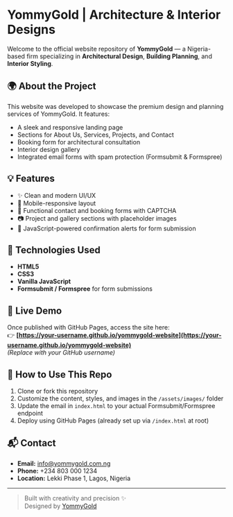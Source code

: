 # YommyGold | Architecture & Interior Designs

Welcome to the official website repository of **YommyGold** — a Nigeria-based firm specializing in **Architectural Design**, **Building Planning**, and **Interior Styling**.

## 🌍 About the Project

This website was developed to showcase the premium design and planning services of YommyGold. It features:

- A sleek and responsive landing page
- Sections for About Us, Services, Projects, and Contact
- Booking form for architectural consultation
- Interior design gallery
- Integrated email forms with spam protection (Formsubmit & Formspree)

## 💡 Features

- ✨ Clean and modern UI/UX
- 📱 Mobile-responsive layout
- 📩 Functional contact and booking forms with CAPTCHA
- 📷 Project and gallery sections with placeholder images
- 💬 JavaScript-powered confirmation alerts for form submission

## 🔧 Technologies Used

- **HTML5**
- **CSS3**
- **Vanilla JavaScript**
- **Formsubmit / Formspree** for form submissions

## 🚀 Live Demo

Once published with GitHub Pages, access the site here:  
👉 **[https://your-username.github.io/yommygold-website](https://your-username.github.io/yommygold-website)**  
*(Replace with your GitHub username)*

## 🧩 How to Use This Repo

1. Clone or fork this repository
2. Customize the content, styles, and images in the `/assets/images/` folder
3. Update the email in `index.html` to your actual Formsubmit/Formspree endpoint
4. Deploy using GitHub Pages (already set up via `/index.html` at root)

## 📬 Contact

- **Email:** info@yommygold.com.ng  
- **Phone:** +234 803 000 1234  
- **Location:** Lekki Phase 1, Lagos, Nigeria

---

> Built with creativity and precision ✨  
> Designed by [YommyGold](#)


